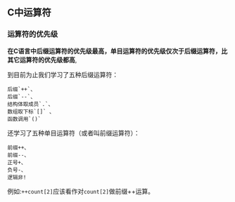 ## C中运算符

### 运算符的优先级

**在C语言中后缀运算符的优先级最高，单目运算符的优先级仅次于后缀运算符，比其它运算符的优先级都高**,

到目前为止我们学习了五种后缀运算符：

    后缀`++`、
    后缀`--`、
    结构体取成员`.`、
    数组取下标`[]` 、
    函数调用`()`

还学习了五种单目运算符（或者叫前缀运算符）：

    前缀++、
    前缀--、
    正号+、
    负号-、
    逻辑非!


例如:`++count[2]`应该看作对`count[2]`做前缀++运算。


